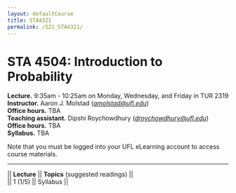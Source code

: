 ```yaml
---
layout: defaultCourse
title: STA4321
permalink: /S21_STA4321/
---
```

# STA 4504: Introduction to Probability
**Lecture.** 9:35am - 10:25am on Monday, Wednesday, and Friday in TUR 2319
**Instructor.** Aaron J. Molstad (*amolstad@ufl.edu*)  
**Office hours.** TBA  
**Teaching assistant.** Dipshi Roychowdhury (*droychowdhury@ufl.edu*)  
**Office hours.** TBA  
**Syllabus.** TBA  

Note that you must be logged into your UFL eLearning account to access course materials.   

---------------  

||  **Lecture** ||  **Topics** (suggested readings) ||  
|| 1 (1/5)  || Syllabus ||  
